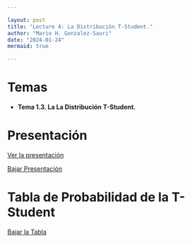 ```yaml
---

layout: post
title: "Lecture 4: La Distribución T-Student."
author: "Mario H. Gonzalez-Sauri"
date: "2024-01-24"
mermaid: true

---
```


<!--  FORMAT: https://github.com/adam-p/markdown-here/wiki/Markdown-Cheatsheet -->

# Temas


- **Tema 1.3. La La Distribución T-Student.**


# Presentación


[Ver la presentación](https://raw.githack.com/Wario84/MAT_2409_DATA_ANALYSIS_II/master/_posts/lectures/MAT2409_04.html)


<a href="https://downgit.github.io/#/home?url=https://github.com/Wario84/MAT_2409_DATA_ANALYSIS_II/blob/master/_posts/lectures/MAT2409_04.html" download>
  Bajar Presentación
</a>


# Tabla de Probabilidad de la T-Student



<a href="https://downgit.github.io/#/home?url=https://github.com/Wario84/MAT_2409_DATA_ANALYSIS_II/blob/master/assets/resources/a2_t_student.pdf" download>
  Bajar la Tabla
</a>











